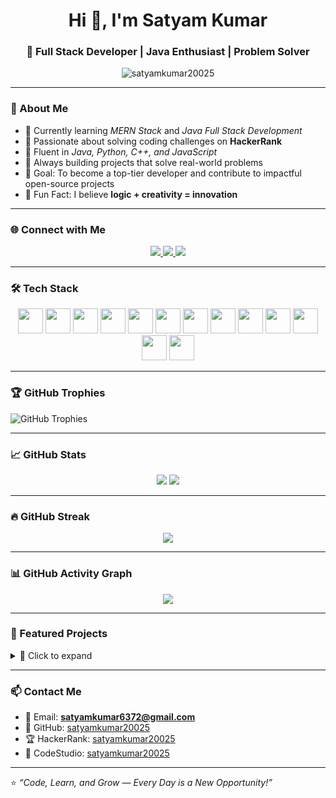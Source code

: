 <h1 align="center">Hi 👋, I'm Satyam Kumar</h1>
<h3 align="center">🚀 Full Stack Developer | Java Enthusiast | Problem Solver</h3>

<p align="center">
  <img src="https://komarev.com/ghpvc/?username=satyamkumar20025&label=Profile%20views&color=0e75b6&style=flat" alt="satyamkumar20025" />
</p>

---

### 🧠 About Me
- 🔭 Currently learning *MERN Stack* and *Java Full Stack Development*  
- 🧩 Passionate about solving coding challenges on **HackerRank**  
- 💬 Fluent in *Java, Python, C++, and JavaScript*  
- 🌱 Always building projects that solve real-world problems  
- 🎯 Goal: To become a top-tier developer and contribute to impactful open-source projects  
- 🧪 Fun Fact: I believe **logic + creativity = innovation**

---

### 🌐 Connect with Me
<p align="center">
  <a href="https://github.com/satyamkumar20025" target="_blank">
    <img src="https://img.shields.io/badge/GitHub-181717?style=for-the-badge&logo=github" />
  </a>
  <a href="https://www.hackerrank.com/profile/satyamkumar20025" target="_blank">
    <img src="https://img.shields.io/badge/HackerRank-2EC866?style=for-the-badge&logo=hackerrank&logoColor=white" />
  </a>
  <a href="https://www.codingninjas.com/studio/profile/satyamkumar20025" target="_blank">
    <img src="https://img.shields.io/badge/CodeStudio-00C4CC?style=for-the-badge&logo=codingninjas&logoColor=white" />
  </a>
</p>

---

### 🛠️ Tech Stack
<p align="center">
  <img src="https://cdn.jsdelivr.net/gh/devicons/devicon/icons/java/java-original.svg" width="40" />
  <img src="https://cdn.jsdelivr.net/gh/devicons/devicon/icons/python/python-original.svg" width="40" />
  <img src="https://cdn.jsdelivr.net/gh/devicons/devicon/icons/javascript/javascript-original.svg" width="40" />
  <img src="https://cdn.jsdelivr.net/gh/devicons/devicon/icons/react/react-original.svg" width="40" />
  <img src="https://cdn.jsdelivr.net/gh/devicons/devicon/icons/angularjs/angularjs-original.svg" width="40" />
  <img src="https://cdn.jsdelivr.net/gh/devicons/devicon/icons/html5/html5-original.svg" width="40" />
  <img src="https://cdn.jsdelivr.net/gh/devicons/devicon/icons/css3/css3-original.svg" width="40" />
  <img src="https://cdn.jsdelivr.net/gh/devicons/devicon/icons/mysql/mysql-original.svg" width="40" />
  <img src="https://cdn.jsdelivr.net/gh/devicons/devicon/icons/c/c-original.svg" width="40" />
  <img src="https://cdn.jsdelivr.net/gh/devicons/devicon/icons/cplusplus/cplusplus-original.svg" width="40" />
  <img src="https://cdn.jsdelivr.net/gh/devicons/devicon/icons/git/git-original.svg" width="40" />
  <img src="https://cdn.jsdelivr.net/gh/devicons/devicon/icons/github/github-original.svg" width="40" />
  <img src="https://cdn.jsdelivr.net/gh/devicons/devicon/icons/ubuntu/ubuntu-plain.svg" width="40" />
</p>

---

### 🏆 GitHub Trophies
![GitHub Trophies](https://trophygh.kolioaris.xyz/?username=satyamkumar20025&theme=radical&row=2&column=3)

---

### 📈 GitHub Stats
<p align="center">
  <img src="https://github-readme-stats.vercel.app/api?username=satyamkumar20025&show_icons=true&theme=tokyonight" />
  <img src="https://github-readme-stats.vercel.app/api/top-langs/?username=satyamkumar20025&layout=compact&theme=tokyonight" />
</p>

---

### 🔥 GitHub Streak
<p align="center">
  <img src="https://github-readme-streak-stats.herokuapp.com/?user=satyamkumar20025&theme=tokyonight" />
</p>

---

### 📊 GitHub Activity Graph
<p align="center">
  <img src="https://github-readme-activity-graph.vercel.app/graph?username=satyamkumar20025&theme=tokyo-night" />
</p>

---

### 📂 Featured Projects
<details>
  <summary>🚀 Click to expand</summary>
  
  - 🔗 [Project 1](#) – Short description here  
  - 🔗 [Project 2](#) – Short description here  
  - 🔗 [Project 3](#) – Short description here  

</details>

---

### 📫 Contact Me
- 📧 Email: **satyamkumar6372@gmail.com**  
- 💼 GitHub: [satyamkumar20025](https://github.com/satyamkumar20025)  
- 🏆 HackerRank: [satyamkumar20025](https://www.hackerrank.com/profile/satyamkumar20025)  
- 🥷 CodeStudio: [satyamkumar20025](https://www.codingninjas.com/studio/profile/satyamkumar20025)  

---

⭐ *“Code, Learn, and Grow — Every Day is a New Opportunity!”*
